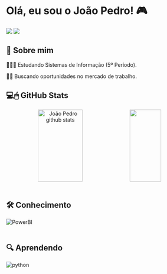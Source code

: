 
# Olá, eu sou o João Pedro! 🎮

<a href = "https://www.linkedin.com/in/joaopedrobello/"><img src="https://img.shields.io/badge/LinkedIn-0077B5?style=for-the-badge&logo=linkedin&logoColor=white" target="_blank"></a>
<a href = "jpsouzabello@gmail.com"><img src="https://img.shields.io/badge/-Gmail-%23333?style=for-the-badge&logo=gmail&logoColor=white"></a>

## 🚀 Sobre mim
👨🏼‍🎓 Estudando Sistemas de Informação (5º Período).

👩‍💻 Buscando oportunidades no mercado de trabalho.

## 💻🖱 GitHub Stats
<div align="center">  
  <img width="49%" height="195px" src="https://github-readme-stats.vercel.app/api?username=jpsouzabello&show_icons=true&count_public=true&hide_border=true&title_color=00bfbf&icon_color=00bfbf&text_color=c9d1d9&bg_color=0d1117" alt="João Pedro github stats" /> 
  <img width="41%" height="195px" src="https://github-readme-stats.vercel.app/api/top-langs/?username=jpsouzabello&layout=compact&hide_border=true&title_color=00bfbf&text_color=00bfbf&bg_color=0d1117" />
</div>
  
 <br>

## 🛠 Conhecimento
<div style="display: inline_block">
  <img align="center" alt="PowerBI" src="https://img.shields.io/badge/Power%20BI-F2C811.svg?style=for-the-badge&logo=Power-BI&logoColor=black" />
</div><br/>

## 🔍 Aprendendo
<div style="display: inline_block">
  <img align="center" alt="python" src="https://img.shields.io/badge/Python-14354C?style=for-the-badge&logo=python&logoColor=white" />
</div><br/>

